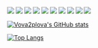  <img src="https://img.shields.io/badge/-C-649bd2?style=for-the-badge&logo=C&logoColor=white"/> 
 <img src= "https://img.shields.io/badge/C%23-239120?style=for-the-badge&logo=c-sharp&logoColor=white"/>
 <img src="https://img.shields.io/badge/.NET-5C2D91?style=for-the-badge&logo=.net&logoColor=white"/>
 <img src="https://img.shields.io/badge/-BASH-121011?style=for-the-badge&logo=gnu-bash&logoColor=white"/>
 <img src="https://img.shields.io/badge/-POSTGRESQL-316192?style=for-the-badge&logo=POSTGRESQL&logoColor=white"/>
 <img src="https://img.shields.io/badge/-SQL-07405E?style=for-the-badge&logo=MYSQL&logoColor=white"/>
 <img src="https://img.shields.io/badge/-CSS3-1572B6?style=for-the-badge&logo=CSS3&logoColor=white"/>
<img src="https://img.shields.io/badge/-JAVASCRIPT-F7DF1E?style=for-the-badge&logo=JAVASCRIPT&logoColor=white"/>
<img src="https://img.shields.io/badge/-BOOTSTRAP-563D7C?style=for-the-badge&logo=BOOTSTRAP&logoColor=white"/> 
<img src="https://img.shields.io/badge/React-20232A?style=for-the-badge&logo=react&logoColor=61DAFB"/>
<br/>

[![Vova2plova's GitHub stats](https://github-readme-stats.vercel.app/api?username=vova2plova&show_icons=true&border_radius=12&theme=shades-of-purple)](https://github.com/anuraghazra/github-readme-stats)

[![Top Langs](https://github-readme-stats.vercel.app/api/top-langs/?username=vova2plova&theme=buefy&border_radius=16)](https://github.com/anuraghazra/github-readme-stats)
